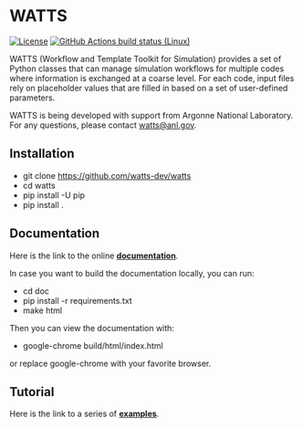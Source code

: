 # WATTS

[![License](https://img.shields.io/badge/license-MIT-green)](https://opensource.org/licenses/MIT)
[![GitHub Actions build status (Linux)](https://github.com/watts-dev/watts/workflows/CI/badge.svg?branch=development)](https://github.com/watts-dev/watts/actions?query=workflow%3ACI)


WATTS (Workflow and Template Toolkit for Simulation) provides a set of Python
classes that can manage simulation workflows for multiple codes where
information is exchanged at a coarse level. For each code, input files rely on
placeholder values that are filled in based on a set of user-defined parameters.

WATTS is being developed with support from Argonne National Laboratory. For any
questions, please contact [watts@anl.gov](mailto:watts@anl.gov).

## Installation

- git clone https://github.com/watts-dev/watts
- cd watts
- pip install -U pip
- pip install .

## Documentation

Here is the link to the online [__documentation__](https://watts.readthedocs.io/en/latest/user/index.html).

In case you want to build the documentation locally, you can run:

- cd doc
- pip install -r requirements.txt
- make html

Then you can view the documentation with:
- google-chrome build/html/index.html

or replace google-chrome with your favorite browser.

## Tutorial

Here is the link to a series of [__examples__](/examples/README.md).
